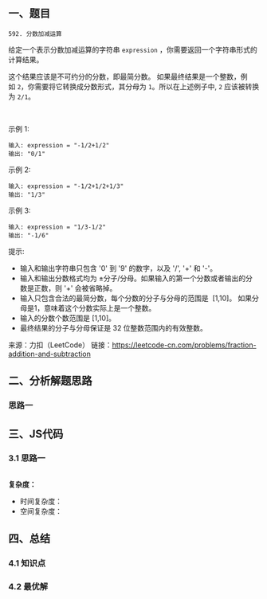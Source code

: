 
## 一、题目
`592. 分数加减运算`

给定一个表示分数加减运算的字符串 `expression` ，你需要返回一个字符串形式的计算结果。 

这个结果应该是不可约分的分数，即最简分数。 如果最终结果是一个整数，例如 `2`，你需要将它转换成分数形式，其分母为 `1`。所以在上述例子中, `2` 应该被转换为 `2/1`。

 

示例 1:
```
输入: expression = "-1/2+1/2"
输出: "0/1"
```


示例 2:

```
输入: expression = "-1/2+1/2+1/3"
输出: "1/3"
```


示例 3:


```
输入: expression = "1/3-1/2"
输出: "-1/6"
```


提示:

- 输入和输出字符串只包含 '0' 到 '9' 的数字，以及 '/', '+' 和 '-'。 
- 输入和输出分数格式均为 ±分子/分母。如果输入的第一个分数或者输出的分数是正数，则 '+' 会被省略掉。
- 输入只包含合法的最简分数，每个分数的分子与分母的范围是  [1,10]。 如果分母是1，意味着这个分数实际上是一个整数。
- 输入的分数个数范围是 [1,10]。
- 最终结果的分子与分母保证是 32 位整数范围内的有效整数。

来源：力扣（LeetCode）
链接：https://leetcode-cn.com/problems/fraction-addition-and-subtraction
## 二、分析解题思路

### 思路一




## 三、JS代码

### 3.1 思路一
```
```

**复杂度：**
- 时间复杂度： 
- 空间复杂度：

## 四、总结


### 4.1 知识点

### 4.2 最优解